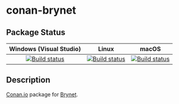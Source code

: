 # conan-brynet

## Package Status

| Windows (Visual Studio) | Linux | macOS |
|:-----------------------:|:-----:|:-----:|
|[![Build status](https://github.com/SpaceIm/conan-brynet/workflows/.github/workflows/windows.yml/badge.svg?branch=testing%2F1.11.0)](https://github.com/SpaceIm/conan-brynet/actions/workflows/windows.yml?query=branch%3Atesting%2F1.11.0)|[![Build status](https://github.com/SpaceIm/conan-brynet/workflows/.github/workflows/linux.yml/badge.svg?branch=testing%2F1.11.0)](https://github.com/SpaceIm/conan-brynet/actions/workflows/linux.yml?query=branch%3Atesting%2F1.11.0)|[![Build status](https://github.com/SpaceIm/conan-brynet/workflows/.github/workflows/macos.yml/badge.svg?branch=testing%2F1.11.0)](https://github.com/SpaceIm/conan-brynet/actions/workflows/macos.yml?query=branch%3Atesting%2F1.11.0)|

## Description

[Conan.io](https://conan.io) package for [Brynet](https://github.com/IronsDu/brynet).
